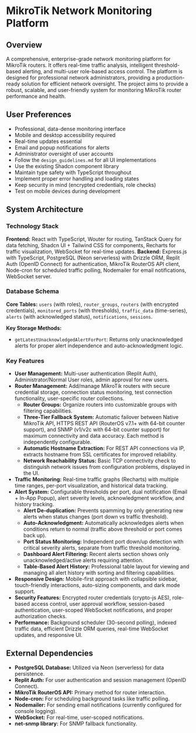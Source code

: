 # MikroTik Network Monitoring Platform

## Overview
A comprehensive, enterprise-grade network monitoring platform for MikroTik routers. It offers real-time traffic analysis, intelligent threshold-based alerting, and multi-user role-based access control. The platform is designed for professional network administrators, providing a production-ready solution for efficient network oversight. The project aims to provide a robust, scalable, and user-friendly system for monitoring MikroTik router performance and health.

## User Preferences
- Professional, data-dense monitoring interface
- Mobile and desktop accessibility required
- Real-time updates essential
- Email and popup notifications for alerts
- Administrator oversight of user accounts
- Follow the `design_guidelines.md` for all UI implementations
- Use the existing Shadcn component library
- Maintain type safety with TypeScript throughout
- Implement proper error handling and loading states
- Keep security in mind (encrypted credentials, role checks)
- Test on mobile devices during development

## System Architecture

### Technology Stack
**Frontend:** React with TypeScript, Wouter for routing, TanStack Query for data fetching, Shadcn UI + Tailwind CSS for components, Recharts for traffic visualization, WebSocket for real-time updates.
**Backend:** Express.js with TypeScript, PostgreSQL (Neon serverless) with Drizzle ORM, Replit Auth (OpenID Connect) for authentication, MikroTik RouterOS API client, Node-cron for scheduled traffic polling, Nodemailer for email notifications, WebSocket server.

### Database Schema
**Core Tables:** `users` (with roles), `router_groups`, `routers` (with encrypted credentials), `monitored_ports` (with thresholds), `traffic_data` (time-series), `alerts` (with acknowledged status), `notifications`, `sessions`.

**Key Storage Methods:**
- `getLatestUnacknowledgedAlertForPort`: Returns only unacknowledged alerts for proper alert independence and auto-acknowledgment logic.

### Key Features
-   **User Management:** Multi-user authentication (Replit Auth), Administrator/Normal User roles, admin approval for new users.
-   **Router Management:** Add/manage MikroTik routers with secure credential storage, connection status monitoring, test connection functionality, user-specific router collections.
    -   **Router Groups:** Organize routers into customizable groups with filtering capabilities.
    -   **Three-Tier Fallback System:** Automatic failover between Native MikroTik API, HTTPS REST API (RouterOS v7.1+ with 64-bit counter support), and SNMP (v1/v2c with 64-bit counter support) for maximum connectivity and data accuracy. Each method is independently configurable.
    -   **Automatic Hostname Extraction:** For REST API connections via IP, extracts hostname from SSL certificates for improved reliability.
    -   **Network Reachability Status:** Basic TCP connectivity check to distinguish network issues from configuration problems, displayed in the UI.
-   **Traffic Monitoring:** Real-time traffic graphs (Recharts) with multiple time ranges, per-port visualization, and historical data tracking.
-   **Alert System:** Configurable thresholds per port, dual notification (Email + In-App Popup), alert severity levels, acknowledgment workflow, and history tracking.
    -   **Alert De-duplication:** Prevents spamming by only generating new alerts when status changes (port down vs traffic threshold).
    -   **Auto-Acknowledgment:** Automatically acknowledges alerts when conditions return to normal (traffic above threshold or port comes back up).
    -   **Port Status Monitoring:** Independent port down/up detection with critical severity alerts, separate from traffic threshold monitoring.
    -   **Dashboard Alert Filtering:** Recent alerts section shows only unacknowledged/active alerts requiring attention.
    -   **Table-Based Alert History:** Professional table layout for viewing and managing all alert history with sorting and filtering capabilities.
-   **Responsive Design:** Mobile-first approach with collapsible sidebar, touch-friendly interactions, auto-sizing components, and dark mode support.
-   **Security Features:** Encrypted router credentials (crypto-js AES), role-based access control, user approval workflow, session-based authentication, user-scoped WebSocket notifications, and proper authorization checks.
-   **Performance:** Background scheduler (30-second polling), indexed traffic data, efficient Drizzle ORM queries, real-time WebSocket updates, and responsive UI.

## External Dependencies
-   **PostgreSQL Database:** Utilized via Neon (serverless) for data persistence.
-   **Replit Auth:** For user authentication and session management (OpenID Connect).
-   **MikroTik RouterOS API:** Primary method for router interaction.
-   **Node-cron:** For scheduling background tasks like traffic polling.
-   **Nodemailer:** For sending email notifications (currently configured for console logging).
-   **WebSocket:** For real-time, user-scoped notifications.
-   **net-snmp library:** For SNMP fallback functionality.